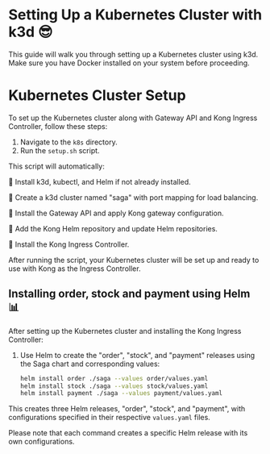 # Setting Up a Kubernetes Cluster with k3d 😎

This guide will walk you through setting up a Kubernetes cluster using k3d. Make sure you have Docker installed on your system before proceeding.

# Kubernetes Cluster Setup

To set up the Kubernetes cluster along with Gateway API and Kong Ingress Controller, follow these steps:

1. Navigate to the `k8s` directory.
2. Run the `setup.sh` script.

This script will automatically:

🚀 Install k3d, kubectl, and Helm if not already installed.

🌟 Create a k3d cluster named "saga" with port mapping for load balancing.

🌟 Install the Gateway API and apply Kong gateway configuration.

🌟 Add the Kong Helm repository and update Helm repositories.

🌟 Install the Kong Ingress Controller.

After running the script, your Kubernetes cluster will be set up and ready to use with Kong as the Ingress Controller.

## Installing order, stock and payment using Helm 📊

After setting up the Kubernetes cluster and installing the Kong Ingress Controller:

1. Use Helm to create the "order", "stock", and "payment" releases using the Saga chart and corresponding values:

   ```bash
   helm install order ./saga --values order/values.yaml
   helm install stock ./saga --values stock/values.yaml
   helm install payment ./saga --values payment/values.yaml
   ```

This creates three Helm releases, "order", "stock", and "payment", with configurations specified in their respective `values.yaml` files.

Please note that each command creates a specific Helm release with its own configurations.